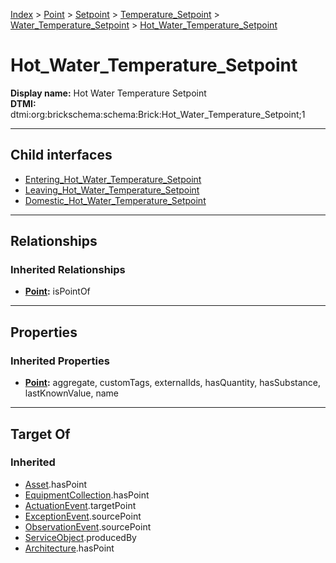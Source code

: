 [Index](../../../../../Index.md) > [Point](../../../../Point.md) > [Setpoint](../../../Setpoint.md) > [Temperature_Setpoint](../../Temperature_Setpoint.md) > [Water_Temperature_Setpoint](../Water_Temperature_Setpoint.md) > [Hot_Water_Temperature_Setpoint](#)
# Hot_Water_Temperature_Setpoint

**Display name:** Hot Water Temperature Setpoint<br />
**DTMI:** dtmi:org:brickschema:schema:Brick:Hot_Water_Temperature_Setpoint;1

---

## Child interfaces
* [Entering_Hot_Water_Temperature_Setpoint](Entering_Hot_Water_Temperature_Setpoint.md)
* [Leaving_Hot_Water_Temperature_Setpoint](../Leaving_Water_Temperature_Setpoint/Leaving_Hot_Water_Temperature_Setpoint.md)
* [Domestic_Hot_Water_Temperature_Setpoint](Domestic_Hot_Water_Temperature_Setpoint/Domestic_Hot_Water_Temperature_Setpoint.md)

---

## Relationships

### Inherited Relationships
* **[Point](../../../../Point.md):** isPointOf

---

## Properties

### Inherited Properties
* **[Point](../../../../Point.md):** aggregate, customTags, externalIds, hasQuantity, hasSubstance, lastKnownValue, name

---

## Target Of
### Inherited
* [Asset](../../../../../Asset/Asset.md).hasPoint
* [EquipmentCollection](../../../../../Collection/EquipmentCollection.md).hasPoint
* [ActuationEvent](../../../../../Event/PointEvent/ActuationEvent.md).targetPoint
* [ExceptionEvent](../../../../../Event/PointEvent/ExceptionEvent.md).sourcePoint
* [ObservationEvent](../../../../../Event/PointEvent/ObservationEvent.md).sourcePoint
* [ServiceObject](../../../../../Information/ServiceObject/ServiceObject.md).producedBy
* [Architecture](../../../../../Space/Architecture/Architecture.md).hasPoint
